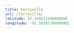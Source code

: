 ```yaml
---
title: Ferryville
url: /ferryville/
latitude: 43.350532400000006
longitude: -91.10207390000001
---
```

